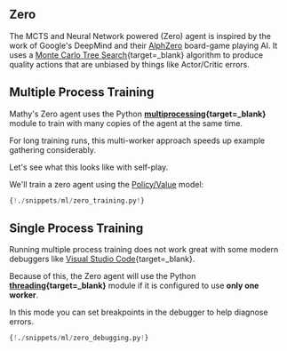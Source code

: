 ## Zero

The MCTS and Neural Network powered (Zero) agent is inspired by the work of Google's DeepMind and their [AlphZero](/about/#alphazero) board-game playing AI. It uses a [Monte Carlo Tree Search](https://en.wikipedia.org/wiki/Monte_Carlo_tree_search){target=\_blank} algorithm to produce quality actions that are unbiased by things like Actor/Critic errors.

## Multiple Process Training

Mathy's Zero agent uses the Python **[multiprocessing](https://docs.python.org/3.7/library/multiprocessing.html){target=\_blank}** module to train with many copies of the agent at the same time.

For long training runs, this multi-worker approach speeds up example gathering considerably.

Let's see what this looks like with self-play.

We'll train a zero agent using the [Policy/Value](/ml/policy_value) model:

```python
{!./snippets/ml/zero_training.py!}
```

## Single Process Training

Running multiple process training does not work great with some modern debuggers like [Visual Studio Code](https://code.visualstudio.com/){target=\_blank}.

Because of this, the Zero agent will use the Python **[threading](https://docs.python.org/3.7/library/threading.html){target=\_blank}** module if it is configured to use **only one worker**.

In this mode you can set breakpoints in the debugger to help diagnose errors.

```python
{!./snippets/ml/zero_debugging.py!}
```
